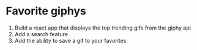 # Favorite giphys
1. Build a react app that displays the top trending gifs from the giphy api
2. Add a search feature
3. Add the ability to save a gif to your favorites

